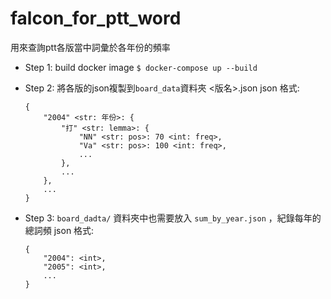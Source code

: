 # falcon_for_ptt_word
用來查詢ptt各版當中詞彙於各年份的頻率

- Step 1: build docker image
`$ docker-compose up --build`

- Step 2: 將各版的json複製到`board_data`資料夾
    <版名>.json
    json 格式:
    ```
    {
        "2004" <str: 年份>: {
            "打" <str: lemma>: {
                "NN" <str: pos>: 70 <int: freq>,
                "Va" <str: pos>: 100 <int: freq>,
                ...
            },
            ...
        },
        ...
    }

- Step 3: `board_dadta/` 資料夾中也需要放入 `sum_by_year.json` ，紀錄每年的總詞頻
    json 格式:
    ```
    {
        "2004": <int>,
        "2005": <int>,
        ...
    }
    ```

```
